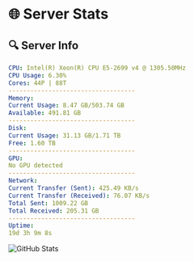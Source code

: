 # 🌐 Server Stats
## 🔍 Server Info
```yaml
CPU: Intel(R) Xeon(R) CPU E5-2699 v4 @ 1305.50MHz
CPU Usage: 6.30%
Cores: 44P | 88T
-----------------------------------
Memory:
Current Usage: 8.47 GB/503.74 GB
Available: 491.81 GB
-----------------------------------
Disk:
Current Usage: 31.13 GB/1.71 TB
Free: 1.60 TB
-----------------------------------
GPU:
No GPU detected
-----------------------------------
Network:
Current Transfer (Sent): 425.49 KB/s
Current Transfer (Received): 76.07 KB/s
Total Sent: 1009.22 GB
Total Received: 205.31 GB
-----------------------------------
Uptime:
19d 3h 9m 8s
```
![GitHub Stats](https://img.shields.io/badge/Updated-2025-05-08_20:17:56-blue)